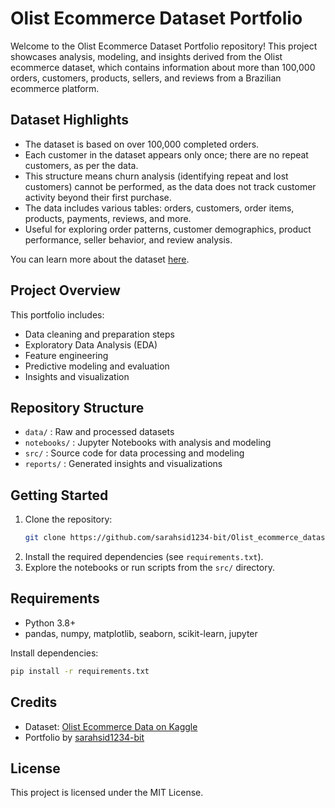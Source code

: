 # Olist Ecommerce Dataset Portfolio

Welcome to the Olist Ecommerce Dataset Portfolio repository! This project showcases analysis, modeling, and insights derived from the Olist ecommerce dataset, which contains information about more than 100,000 orders, customers, products, sellers, and reviews from a Brazilian ecommerce platform.

## Dataset Highlights

- The dataset is based on over 100,000 completed orders.
- Each customer in the dataset appears only once; there are no repeat customers, as per the data.
- This structure means churn analysis (identifying repeat and lost customers) cannot be performed, as the data does not track customer activity beyond their first purchase.
- The data includes various tables: orders, customers, order items, products, payments, reviews, and more.
- Useful for exploring order patterns, customer demographics, product performance, seller behavior, and review analysis.

You can learn more about the dataset [here](https://www.kaggle.com/datasets/olistbr/brazilian-ecommerce).

## Project Overview

This portfolio includes:
- Data cleaning and preparation steps
- Exploratory Data Analysis (EDA)
- Feature engineering
- Predictive modeling and evaluation
- Insights and visualization

## Repository Structure

- `data/` : Raw and processed datasets
- `notebooks/` : Jupyter Notebooks with analysis and modeling
- `src/` : Source code for data processing and modeling
- `reports/` : Generated insights and visualizations

## Getting Started

1. Clone the repository:
   ```bash
   git clone https://github.com/sarahsid1234-bit/Olist_ecommerce_dataset_portfolio.git
   ```
2. Install the required dependencies (see `requirements.txt`).
3. Explore the notebooks or run scripts from the `src/` directory.

## Requirements

- Python 3.8+
- pandas, numpy, matplotlib, seaborn, scikit-learn, jupyter

Install dependencies:
```bash
pip install -r requirements.txt
```

## Credits

- Dataset: [Olist Ecommerce Data on Kaggle](https://www.kaggle.com/datasets/olistbr/brazilian-ecommerce)
- Portfolio by [sarahsid1234-bit](https://github.com/sarahsid1234-bit)

## License

This project is licensed under the MIT License.
